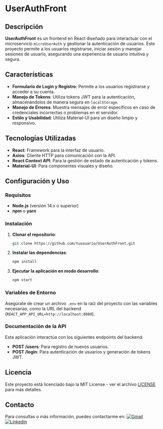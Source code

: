 
# UserAuthFront

## Descripción
**UserAuthFront** es un frontend en React diseñado para interactuar con el microservicio `microUserAuth` y gestionar la autenticación de usuarios. Este proyecto permite a los usuarios registrarse, iniciar sesión y manejar sesiones de usuario, asegurando una experiencia de usuario intuitiva y segura.

## Características
- **Formulario de Login y Registro**: Permite a los usuarios registrarse y acceder a su cuenta.
- **Manejo de Tokens**: Utiliza tokens JWT para la autenticación, almacenándolos de manera segura en `localStorage`.
- **Manejo de Errores**: Muestra mensajes de error específicos en caso de credenciales incorrectas o problemas en el servidor.
- **Estilo y Usabilidad**: Utiliza Material-UI para un diseño limpio y responsivo.

## Tecnologías Utilizadas
- **React**: Framework para la interfaz de usuario.
- **Axios**: Cliente HTTP para comunicación con la API.
- **React Context API**: Para la gestión de estado de autenticación y tokens.
- **Material-UI**: Para componentes visuales y diseño.

## Configuración y Uso

### Requisitos
- **Node.js** (versión 14.x o superior)
- **npm** o **yarn**

### Instalación
1. **Clonar el repositorio**:

   ```bash
   git clone https://github.com/tuusuario/UserAuthFront.git
   ```

2. **Instalar las dependencias**:

   ```bash
   npm install
   ```

3. **Ejecutar la aplicación en modo desarrollo**:

   ```bash
   npm start
   ```

### Variables de Entorno
Asegúrate de crear un archivo `.env` en la raíz del proyecto con las variables necesarias, como la URL del backend (`REACT_APP_API_URL=http://localhost:8080`).

### Documentación de la API
Esta aplicación interactúa con los siguientes endpoints del backend:
- **POST /users**: Para registro de nuevos usuarios.
- **POST /login**: Para autenticación de usuarios y generación de tokens JWT.

## Licencia
Este proyecto está licenciado bajo la MIT License - ver el archivo [LICENSE](LICENSE) para más detalles.

## Contacto

Para consultas o más información, puedes contactarme en:
[![Gmail](https://img.shields.io/badge/-Gmail-c14438?style=flat&logo=Gmail&logoColor=white)](mailto:marisiver25@gmail.com)
[![Linkedin](https://img.shields.io/badge/-LinkedIn-blue?style=flat&logo=Linkedin&logoColor=white)](https://www.linkedin.com/in/maria-siverio/)

